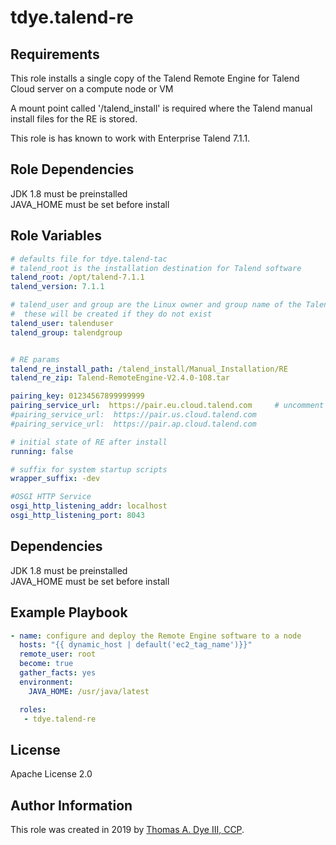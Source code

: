# tdye.talend-re

Requirements
------------

This role installs a single copy of the Talend Remote Engine for Talend Cloud server on a compute node or VM

A mount point called '/talend_install' is required where the Talend manual install files for the RE is stored.

This role is has known to work with Enterprise Talend 7.1.1.

Role Dependencies
-----------------
JDK 1.8 must be preinstalled  
JAVA_HOME must be set before install   


Role Variables
--------------

```yaml
# defaults file for tdye.talend-tac
# talend_root is the installation destination for Talend software
talend_root: /opt/talend-7.1.1
talend_version: 7.1.1

# talend_user and group are the Linux owner and group name of the Talend filesystem
#  these will be created if they do not exist
talend_user: talenduser
talend_group: talendgroup


# RE params
talend_re_install_path: /talend_install/Manual_Installation/RE
talend_re_zip: Talend-RemoteEngine-V2.4.0-108.tar

pairing_key: 01234567899999999
pairing_service_url:  https://pair.eu.cloud.talend.com     # uncomment the pairing service for your region/account
#pairing_service_url:  https://pair.us.cloud.talend.com
#pairing_service_url:  https://pair.ap.cloud.talend.com

# initial state of RE after install
running: false

# suffix for system startup scripts
wrapper_suffix: -dev

#OSGI HTTP Service
osgi_http_listening_addr: localhost
osgi_http_listening_port: 8043

```

Dependencies
------------
JDK 1.8 must be preinstalled  
JAVA_HOME must be set before install 

Example Playbook
----------------

```yaml
- name: configure and deploy the Remote Engine software to a node
  hosts: "{{ dynamic_host | default('ec2_tag_name')}}"
  remote_user: root
  become: true
  gather_facts: yes
  environment:
    JAVA_HOME: /usr/java/latest

  roles:
   - tdye.talend-re
```

License
-------

Apache License 2.0

Author Information
------------------

This role was created in 2019 by [Thomas A. Dye III, CCP](https://github.com/tdye).

